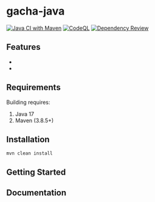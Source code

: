 # gacha-java

[![Java CI with Maven](https://github.com/seven9nrh/gacha-java/actions/workflows/maven.yml/badge.svg)](https://github.com/seven9nrh/gacha-java/actions/workflows/maven.yml)
[![CodeQL](https://github.com/seven9nrh/gacha-java/actions/workflows/codeql-analysis.yml/badge.svg)](https://github.com/seven9nrh/gacha-java/actions/workflows/codeql-analysis.yml)
[![Dependency Review](https://github.com/seven9nrh/gacha-java/actions/workflows/dependency-review.yml/badge.svg)](https://github.com/seven9nrh/gacha-java/actions/workflows/dependency-review.yml)

## Features
- 
- 

## Requirements
Building requires:

1. Java 17
2. Maven (3.8.5+)

## Installation
```shell
mvn clean install
```

## Getting Started

## Documentation
